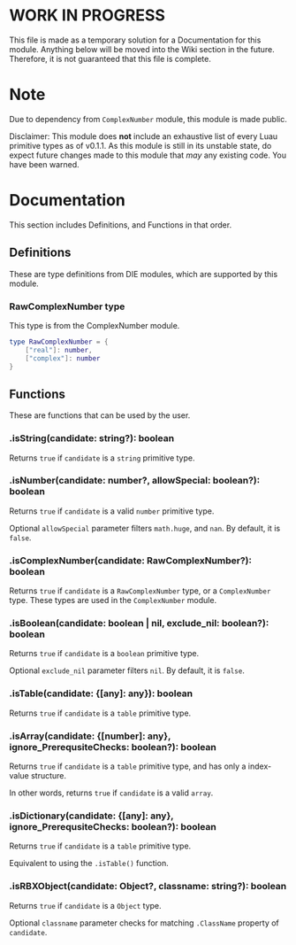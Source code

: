 # WORK IN PROGRESS
This file is made as a temporary solution for a Documentation for this module. Anything below will be moved into the Wiki section in the future. Therefore, it is not guaranteed that this file is complete.

# Note
Due to dependency from `ComplexNumber` module, this module is made public.

Disclaimer: This module does **not** include an exhaustive list of every Luau primitive types as of v0.1.1. As this module is still in its unstable state, do expect future changes made to this module that *may* any existing code. You have been warned.

# Documentation
This section includes Definitions, and Functions in that order.

## Definitions
These are type definitions from DIE modules, which are supported by this module.

### RawComplexNumber type
This type is from the ComplexNumber module.
```lua
type RawComplexNumber = {
	["real"]: number,
	["complex"]: number
}
```

## Functions
These are functions that can be used by the user.

### .isString(candidate: string?): boolean
Returns `true` if `candidate` is a `string` primitive type.

### .isNumber(candidate: number?, allowSpecial: boolean?): boolean
Returns `true` if `candidate` is a valid `number` primitive type.

Optional `allowSpecial` parameter filters `math.huge`, and `nan`. By default, it is `false`.

### .isComplexNumber(candidate: RawComplexNumber?): boolean
Returns `true` if `candidate` is a `RawComplexNumber` type, or a `ComplexNumber` type. These types are used in the `ComplexNumber` module.

### .isBoolean(candidate: boolean | nil, exclude_nil: boolean?): boolean
Returns `true` if `candidate` is a `boolean` primitive type.

Optional `exclude_nil` parameter filters `nil`. By default, it is `false`.

### .isTable(candidate: {[any]: any}): boolean
Returns `true` if `candidate` is a `table` primitive type.

### .isArray(candidate: {[number]: any}, ignore_PrerequsiteChecks: boolean?): boolean
Returns `true` if `candidate` is a `table` primitive type, and has only a index-value structure.

In other words, returns `true` if `candidate` is a valid `array`.

### .isDictionary(candidate: {[any]: any}, ignore_PrerequsiteChecks: boolean?): boolean
Returns `true` if `candidate` is a `table` primitive type.

Equivalent to using the `.isTable()` function.

### .isRBXObject(candidate: Object?, classname: string?): boolean
Returns `true` if `candidate` is a `Object` type.


Optional `classname` parameter checks for matching `.ClassName` property of `candidate`.

